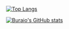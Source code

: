 [![Top Langs](https://github-readme-stats.vercel.app/api/top-langs/?username=Buraio)](https://github.com/Buraio/github-readme-stats)


[![Buraio's GitHub stats](https://github-readme-stats.vercel.app/api?username=Buraio&show_icons=true&theme=dracula)](https://github.com/Buraio/github-readme-stats)

